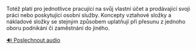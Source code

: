 
Totéž platí pro jednotlivce pracující na svůj vlastní účet a prodávající svoji práci nebo poskytující osobní služby. Koncepty vztahové složky a nákladové složky se stejným způsobem uplatňují při přesunu z jednoho oboru podnikání či zaměstnání do jiného.

[🔊 Poslechnout audio](/data/7-paragraphs/audio/chapter_113/para_004-Tot-plat-pro-jednotlivce-pracujc-na-svj-vlas.mp3)

